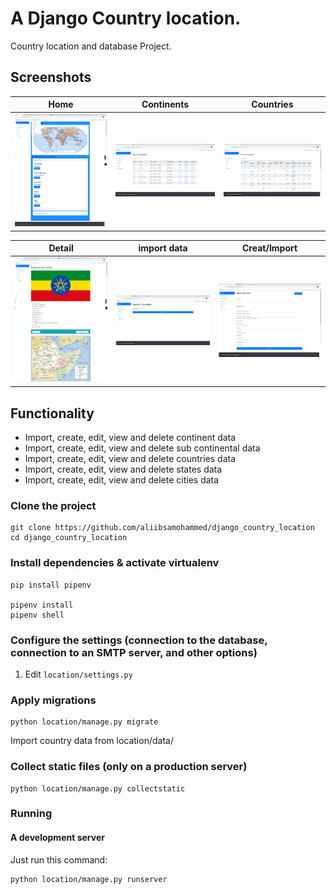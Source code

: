 # A Django Country location.

Country location and database Project.

## Screenshots

|     Home    |       Continents      |       Countries          |
| ------------|-----------------------|--------------------------|
| <img src="picture/home.png" width="200"> | <img src="picture/continents.png" width="200"> | <img src="picture/countries.png"  width="200"> |

|     Detail    |       import data      |       Creat/Import       |
| --------------|------------------------|--------------------------|
| <img src="picture/country-detail.png" width="200"> | <img src="picture/import.png" width="200"> | <img src="picture/city.png"  width="200"> |


## Functionality

- Import, create, edit, view  and delete continent data
- Import, create, edit, view  and delete sub continental data
- Import, create, edit, view  and delete countries data
- Import, create, edit, view  and delete states data
- Import, create, edit, view  and delete cities data


### Clone the project

```
git clone https://github.com/aliibsamohammed/django_country_location
cd django_country_location
```

### Install dependencies & activate virtualenv

```
pip install pipenv

pipenv install
pipenv shell
```

### Configure the settings (connection to the database, connection to an SMTP server, and other options)

1. Edit `location/settings.py`



### Apply migrations

```
python location/manage.py migrate
```
Import country data from location/data/
### Collect static files (only on a production server)

```
python location/manage.py collectstatic
```

### Running

#### A development server

Just run this command:

```
python location/manage.py runserver
```